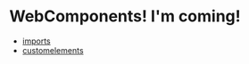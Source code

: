 # WebComponents! I'm coming!
* [imports](https://www.html5rocks.com/en/tutorials/webcomponents/imports/)
* [customelements](https://www.html5rocks.com/en/tutorials/webcomponents/customelements/)
